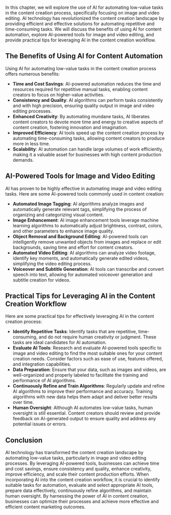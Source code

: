 
In this chapter, we will explore the use of AI for automating low-value tasks in the content creation process, specifically focusing on image and video editing. AI technology has revolutionized the content creation landscape by providing efficient and effective solutions for automating repetitive and time-consuming tasks. We will discuss the benefits of using AI for content automation, explore AI-powered tools for image and video editing, and provide practical tips for leveraging AI in the content creation workflow.

## The Benefits of Using AI for Content Automation

Using AI for automating low-value tasks in the content creation process offers numerous benefits:

- **Time and Cost Savings**: AI-powered automation reduces the time and resources required for repetitive manual tasks, enabling content creators to focus on higher-value activities.
- **Consistency and Quality**: AI algorithms can perform tasks consistently and with high precision, ensuring quality output in image and video editing processes.
- **Enhanced Creativity**: By automating mundane tasks, AI liberates content creators to devote more time and energy to creative aspects of content creation, fostering innovation and imagination.
- **Improved Efficiency**: AI tools speed up the content creation process by automating time-consuming tasks, allowing content creators to produce more in less time.
- **Scalability**: AI automation can handle large volumes of work efficiently, making it a valuable asset for businesses with high content production demands.

## AI-Powered Tools for Image and Video Editing

AI has proven to be highly effective in automating image and video editing tasks. Here are some AI-powered tools commonly used in content creation:

- **Automated Image Tagging**: AI algorithms analyze images and automatically generate relevant tags, simplifying the process of organizing and categorizing visual content.
- **Image Enhancement**: AI image enhancement tools leverage machine learning algorithms to automatically adjust brightness, contrast, colors, and other parameters to enhance image quality.
- **Object Removal and Background Editing**: AI-powered tools can intelligently remove unwanted objects from images and replace or edit backgrounds, saving time and effort for content creators.
- **Automated Video Editing**: AI algorithms can analyze video footage, identify key moments, and automatically generate edited videos, simplifying the video editing process.
- **Voiceover and Subtitle Generation**: AI tools can transcribe and convert speech into text, allowing for automated voiceover generation and subtitle creation for videos.

## Practical Tips for Leveraging AI in the Content Creation Workflow

Here are some practical tips for effectively leveraging AI in the content creation process:

- **Identify Repetitive Tasks**: Identify tasks that are repetitive, time-consuming, and do not require human creativity or judgment. These tasks are ideal candidates for AI automation.
- **Evaluate AI Tools**: Research and evaluate AI-powered tools specific to image and video editing to find the most suitable ones for your content creation needs. Consider factors such as ease of use, features offered, and integration capabilities.
- **Data Preparation**: Ensure that your data, such as images and videos, are well-organized and properly labeled to facilitate the training and performance of AI algorithms.
- **Continuously Refine and Train Algorithms**: Regularly update and refine AI algorithms to improve their performance and accuracy. Training algorithms with new data helps them adapt and deliver better results over time.
- **Human Oversight**: Although AI automates low-value tasks, human oversight is still essential. Content creators should review and provide feedback on AI-generated output to ensure quality and address any potential issues or errors.

## Conclusion

AI technology has transformed the content creation landscape by automating low-value tasks, particularly in image and video editing processes. By leveraging AI-powered tools, businesses can achieve time and cost savings, ensure consistency and quality, enhance creativity, improve efficiency, and scale their content production efforts. When incorporating AI into the content creation workflow, it is crucial to identify suitable tasks for automation, evaluate and select appropriate AI tools, prepare data effectively, continuously refine algorithms, and maintain human oversight. By harnessing the power of AI in content creation, businesses can optimize their processes and achieve more effective and efficient content marketing outcomes.
